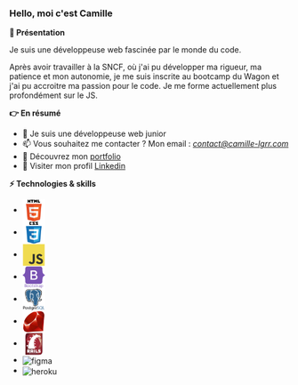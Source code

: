 ### Hello, moi c'est Camille 

**👋 Présentation**

Je suis une développeuse web fascinée par le monde du code.

Après avoir travailler à la SNCF, où j'ai pu développer ma rigueur, ma patience et mon autonomie, je me suis inscrite au bootcamp du Wagon et j'ai pu accroitre ma passion pour le code.
Je me forme actuellement plus profondément sur le JS.


**👉 En résumé**

- 🔭 Je suis une développeuse web junior
- 📫 Vous souhaitez me contacter ? Mon email : [*contact@camille-lgrr.com*](mailto:contact@camille-lgrr.com)
- 💼 Découvrez mon [portfolio](http://www.camille-lgrr.com/)
- 📄 Visiter mon profil [Linkedin](https://www.linkedin.com/in/camille-lgrr)
<!-- - 🔗 
- 📢 
- ⚡  -->

**⚡ Technologies & skills**
<ul>
  <li>
    <img src="https://raw.githubusercontent.com/devicons/devicon/master/icons/html5/html5-original-wordmark.svg" alt="html5" width="40" height="40" style="vertical-align:middle"/>
  </li>
  <li>
    <img src="https://raw.githubusercontent.com/devicons/devicon/master/icons/css3/css3-original-wordmark.svg" alt="css3" width="40" height="40" style="vertical-align:middle"/>
  </li>
  <li>
    <img src="https://raw.githubusercontent.com/devicons/devicon/master/icons/javascript/javascript-original.svg" alt="javascript" width="40" height="40" style="vertical-align:middle"/>
  </li>
  <li>
    <img src="https://raw.githubusercontent.com/devicons/devicon/master/icons/bootstrap/bootstrap-plain-wordmark.svg" alt="bootstrap" width="40" height="40" style="vertical-align:middle"/>
  </li>
  <li>
    <img src="https://raw.githubusercontent.com/devicons/devicon/master/icons/postgresql/postgresql-original-wordmark.svg" alt="postgresql" width="40" height="40" style="vertical-align:middle"/>
  </li>
  <li>
    <img src="https://raw.githubusercontent.com/devicons/devicon/master/icons/ruby/ruby-original.svg" alt="ruby" width="40" height="40" style="vertical-align:middle"/>
  </li>
  <li>
    <img src="https://raw.githubusercontent.com/devicons/devicon/master/icons/rails/rails-original-wordmark.svg" alt="rails" width="40" height="40" style="vertical-align:middle"/>
  </li>
  <li>
    <img src="https://www.vectorlogo.zone/logos/figma/figma-icon.svg" alt="figma" width="40" height="40" style="vertical-align:middle"/>
  </li>
  <li>
    <img src="https://www.vectorlogo.zone/logos/heroku/heroku-icon.svg" alt="heroku" width="40" height="40" style="vertical-align:middle"/>
  </li>
</ul>
